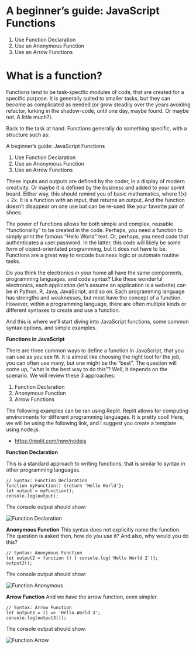 # A beginner’s guide: JavaScript Functions

1.  Use Function Declaration
2.  Use an Anonymous Function
3.  Use an Arrow Functions

# What is a function?

Functions tend to be task-specific modules of code, that are created for a specific purpose. It is generally suited to smaller tasks, but they can become as complicated as needed (or grow steadily over the years avoiding refactor, lurking in the shadow-code, until one day, maybe found. Or maybe not. A little much?). 

Back to the task at hand. Functions generally do something specific, with a structure 
such as:

A beginner’s guide: JavaScript Functions
1.	Use Function Declaration
2.	Use an Anonymous Function
3.	Use an Arrow Functions

These inputs and outputs are defined by the coder, in a display of modern creativity. Or maybe it is defined by the business and added to your sprint board. Either way, this should remind you of basic mathematics, where f(x) = 2x. It is a function with an input, that returns an output. And the function doesn’t disappear on one use but can be re-used like your favorite pair of shoes. 

The power of functions allows for both simple and complex, reusable “functionality” to be created in the code. Perhaps, you need a function to simply print the famous “Hello World” text. Or, perhaps, you need code that authenticates a user password. In the latter, this code will likely be some form of object-orientated programming, but it does not have to be. Functions are a great way to encode business logic or automate routine tasks.

Do you think the electronics in your home all have the same components, programming languages, and code syntax? Like these wonderful electronics, each application (let’s assume an application is a website) can be in Python, R, Java, JavaScript, and so on. Each programming language has strengths and weaknesses, but most have the concept of a function. However, within a programming language, there are often multiple kinds or different syntaxes to create and use a function. 

And this is where we’ll start diving into JavaScript functions, some common syntax options, and simple examples. 

**Functions in JavaScript**

There are three common ways to define a function in JavaScript, that you can use as you see fit. It is almost like choosing the right tool for the job, you can often use many, but one might be the “best”. The question will come up, “what is the best way to do this”? Well, it depends on the scenario. We will review these 3 approaches:

1.	Function Declaration
2.	Anonymous Function
3.	Arrow Functions

The following examples can be ran using Replit. Replit allows for computing environments for different programming languages. It is pretty cool! Here, we will be using the following link, and I suggest you create a template using node.js.

- https://replit.com/new/nodejs

**Function Declaration**

This is a standard approach to writing functions, that is similar to syntax in other programming languages.

```
// Syntax: Function Declaration
function myFunction() {return 'Hello World'};
let output = myFunction();
console.log(output);
```

The console output should show:

![Function Declaration](https://github.com/benjamin-jacobson/se-phase-1-project/blob/main/blog/img/FunctionDeclaration.JPG?raw=true)

**Anonymous Function**
This syntax does not explicitly name the function. The question is asked then, how do you use it? And also, why would you do this?

```
// Syntax: Anonymous Function
let output2 = function () { console.log('Hello World 2')};
output2();
```

The console output should show:

![Function Anonymous](https://github.com/benjamin-jacobson/se-phase-1-project/blob/main/blog/img/FunctionAnonymous.JPG?raw=true)

**Arrow Function**
And we have the arrow function, even simpler.

```
// Syntax: Arrow Function
let output3 = () => 'Hello World 3';
console.log(output3());
```
The console output should show:

![Function Arrow](https://github.com/benjamin-jacobson/se-phase-1-project/blob/main/blog/img/FunctionArrow.JPG?raw=true)